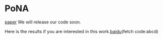 # PoNA

[paper](https://ieeexplore.ieee.org/document/9222550)
We will release our code soon.

Here is the results if you are interested in this work.[baidu](https://pan.baidu.com/s/1o8nK0wrrFcvEsUbzHtOHJQ)(fetch code:abcd)
